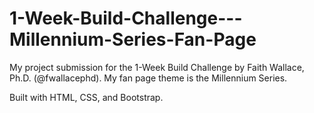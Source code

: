 # 1-Week-Build-Challenge---Millennium-Series-Fan-Page
My project submission for the 1-Week Build Challenge by Faith Wallace, Ph.D. (@fwallacephd). My fan page theme is the Millennium Series.

Built with HTML, CSS, and Bootstrap.
